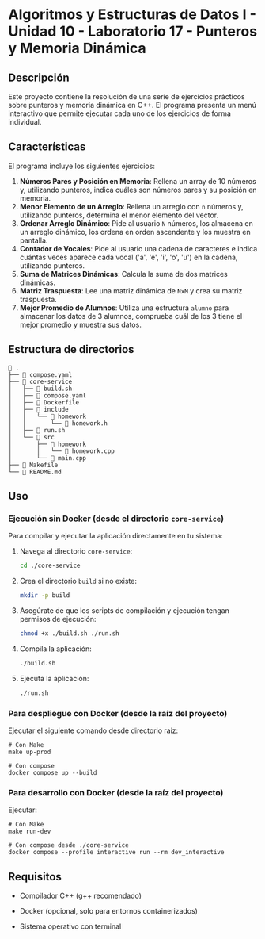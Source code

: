 # Algoritmos y Estructuras de Datos I - Unidad 10 - Laboratorio 17 - Punteros y Memoria Dinámica

## Descripción

Este proyecto contiene la resolución de una serie de ejercicios prácticos sobre punteros y memoria dinámica en C++. El programa presenta un menú interactivo que permite ejecutar cada uno de los ejercicios de forma individual.

## Características

El programa incluye los siguientes ejercicios:

1.  **Números Pares y Posición en Memoria**: Rellena un array de 10 números y, utilizando punteros, indica cuáles son números pares y su posición en memoria.
2.  **Menor Elemento de un Arreglo**: Rellena un arreglo con `n` números y, utilizando punteros, determina el menor elemento del vector.
3.  **Ordenar Arreglo Dinámico**: Pide al usuario `N` números, los almacena en un arreglo dinámico, los ordena en orden ascendente y los muestra en pantalla.
4.  **Contador de Vocales**: Pide al usuario una cadena de caracteres e indica cuántas veces aparece cada vocal ('a', 'e', 'i', 'o', 'u') en la cadena, utilizando punteros.
5.  **Suma de Matrices Dinámicas**: Calcula la suma de dos matrices dinámicas.
6.  **Matriz Traspuesta**: Lee una matriz dinámica de `NxM` y crea su matriz traspuesta.
7.  **Mejor Promedio de Alumnos**: Utiliza una estructura `alumno` para almacenar los datos de 3 alumnos, comprueba cuál de los 3 tiene el mejor promedio y muestra sus datos.

## Estructura de directorios

```shell
 .
├──  compose.yaml
├──  core-service
│   ├──  build.sh
│   ├──  compose.yaml
│   ├──  Dockerfile
│   ├──  include
│   │   └──  homework
│   │       └──  homework.h
│   ├──  run.sh
│   └── 󰣞 src
│       ├──  homework
│       │   └──  homework.cpp
│       └──  main.cpp
├──  Makefile
└── 󰂺 README.md
```

## Uso

### Ejecución sin Docker (desde el directorio `core-service`)

Para compilar y ejecutar la aplicación directamente en tu sistema:

1.  Navega al directorio `core-service`:
    ```bash
    cd ./core-service
    ```
2.  Crea el directorio `build` si no existe:
    ```bash
    mkdir -p build
    ```
3.  Asegúrate de que los scripts de compilación y ejecución tengan permisos de ejecución:
    ```bash
    chmod +x ./build.sh ./run.sh
    ```
4.  Compila la aplicación:
    ```bash
    ./build.sh
    ```
5.  Ejecuta la aplicación:
    ```bash
    ./run.sh
    ```

### Para despliegue con Docker (desde la raíz del proyecto)

Ejecutar el siguiente comando desde directorio raiz:

```shell
# Con Make
make up-prod

# Con compose
docker compose up --build
```

### Para desarrollo con Docker (desde la raíz del proyecto)

Ejecutar:

```shell
# Con Make
make run-dev

# Con compose desde ./core-service
docker compose --profile interactive run --rm dev_interactive
```

## Requisitos

- Compilador C++ (g++ recomendado)

- Docker (opcional, solo para entornos containerizados)

- Sistema operativo con terminal